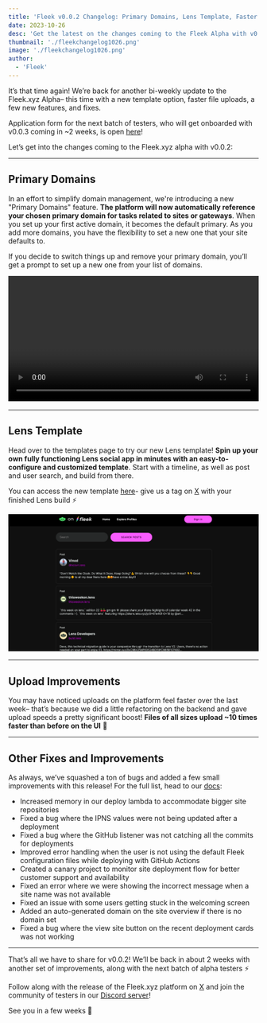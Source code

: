 ```yaml
---
title: 'Fleek v0.0.2 Changelog: Primary Domains, Lens Template, Faster Upload Speeds'
date: 2023-10-26
desc: 'Get the latest on the changes coming to the Fleek Alpha with v0.0.2, including Primary Domains, Lens Template, Improved Upload Speeds, and more!'
thumbnail: './fleekchangelog1026.png'
image: './fleekchangelog1026.png'
author:
  - 'Fleek'
---
```


It’s that time again! We’re back for another bi-weekly update to the Fleek.xyz Alpha– this time with a new template option, faster file uploads, a few new features, and fixes.

Application form for the next batch of testers, who will get onboarded with v0.0.3 coming in ~2 weeks, is open [here](https://fleekxyz.typeform.com/alpha-access)!

Let’s get into the changes coming to the Fleek.xyz alpha with v0.0.2:

---

## Primary Domains

In an effort to simplify domain management, we're introducing a new "Primary Domains" feature. **The platform will now automatically reference your chosen primary domain for tasks related to sites or gateways**. When you set up your first active domain, it becomes the default primary. As you add more domains, you have the flexibility to set a new one that your site defaults to.

If you decide to switch things up and remove your primary domain, you’ll get a prompt to set up a new one from your list of domains.

<video width="100%" height="auto" autoplay loop>
 <source src="./primary-domains.mp4" type="video/mp4">
 Your browser does not support the video tag.
</video>

---

## Lens Template

Head over to the templates page to try our new Lens template! **Spin up your own fully functioning Lens social app in minutes with an easy-to-configure and customized template**. Start with a timeline, as well as post and user search, and build from there.

You can access the new template [here](https://app.fleek.xyz/templates/)- give us a tag on [X](https://twitter.com/fleek) with your finished Lens build ⚡

![](./lens-template.png)

---

## Upload Improvements

You may have noticed uploads on the platform feel faster over the last week– that’s because we did a little refactoring on the backend and gave upload speeds a pretty significant boost! **Files of all sizes upload ~10 times faster than before on the UI** 🤙

---

## Other Fixes and Improvements

As always, we’ve squashed a ton of bugs and added a few small improvements with this release! For the full list, head to our [docs](https://docs.fleek.xyz/release-notes/release-notes-0.0.2):

- Increased memory in our deploy lambda to accommodate bigger site repositories
- Fixed a bug where the IPNS values were not being updated after a deployment
- Fixed a bug where the GitHub listener was not catching all the commits for deployments
- Improved error handling when the user is not using the default Fleek configuration files while deploying with GitHub Actions
- Created a canary project to monitor site deployment flow for better customer support and availability
- Fixed an error where we were showing the incorrect message when a site name was not available
- Fixed an issue with some users getting stuck in the welcoming screen
- Added an auto-generated domain on the site overview if there is no domain set
- Fixed a bug where the view site button on the recent deployment cards was not working

---

That’s all we have to share for v0.0.2! We’ll be back in about 2 weeks with another set of improvements, along with the next batch of alpha testers ⚡

Follow along with the release of the Fleek.xyz platform on [X](https://twitter.com/fleek) and join the community of testers in our [Discord server](http://discord.gg/fleek)!

See you in a few weeks 🤙
